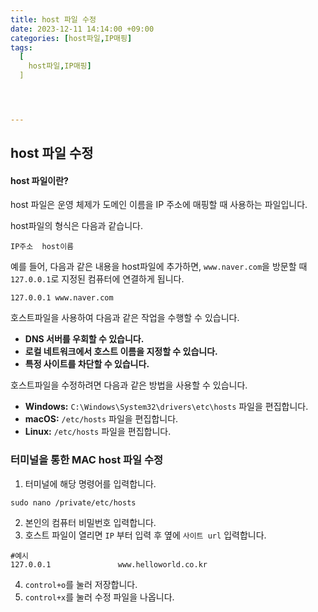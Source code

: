 ```yaml
---
title: host 파일 수정
date: 2023-12-11 14:14:00 +09:00
categories: [host파일,IP매핑]
tags:
  [
    host파일,IP매핑]
  ]




---
```


## host 파일 수정

#### **host 파일이란?**

host 파일은 운영 체제가 도메인 이름을 IP 주소에 매핑할 때 사용하는 파일입니다. 

host파일의 형식은 다음과 같습니다.

```
IP주소  host이름
```

예를 들어, 다음과 같은 내용을 host파일에 추가하면, `www.naver.com`을 방문할 때 `127.0.0.1`로 지정된 컴퓨터에 연결하게 됩니다.

```shell
127.0.0.1 www.naver.com
```

호스트파일을 사용하여 다음과 같은 작업을 수행할 수 있습니다.

- **DNS 서버를 우회할 수 있습니다.**
- **로컬 네트워크에서 호스트 이름을 지정할 수 있습니다.**
- **특정 사이트를 차단할 수 있습니다.**

호스트파일을 수정하려면 다음과 같은 방법을 사용할 수 있습니다.

- **Windows:** `C:\Windows\System32\drivers\etc\hosts` 파일을 편집합니다.
- **macOS:** `/etc/hosts` 파일을 편집합니다.
- **Linux:** `/etc/hosts` 파일을 편집합니다.

### 터미널을 통한 MAC host 파일 수정

1. 터미널에 해당 명령어를 입력합니다.

```shell
sudo nano /private/etc/hosts
```

2. 본인의 컴퓨터 비밀번호 입력합니다.
3. 호스트 파일이 열리면 `IP` 부터 입력 후 옆에 `사이트 url` 입력합니다.

```shell
#예시
127.0.0.1  				www.helloworld.co.kr
```

4. `control+o`를 눌러 저장합니다.
5. `control+x`를 눌러 수정 파일을 나옵니다.